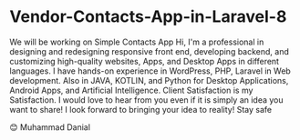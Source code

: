 # Vendor-Contacts-App-in-Laravel-8
We will be working on Simple Contacts App
Hi, I'm a professional in designing and redesigning responsive front end, developing backend, and customizing high-quality websites, Apps, and Desktop Apps in different languages. I have hands-on experience in WordPress, PHP, Laravel in Web development. Also in JAVA, KOTLIN, and Python for Desktop Applications, Android Apps, and Artificial Intelligence. Client Satisfaction is my Satisfaction. I would love to hear from you even if it is simply an idea you want to share! I look forward to bringing your idea to reality! Stay safe 

😊 Muhammad Danial
